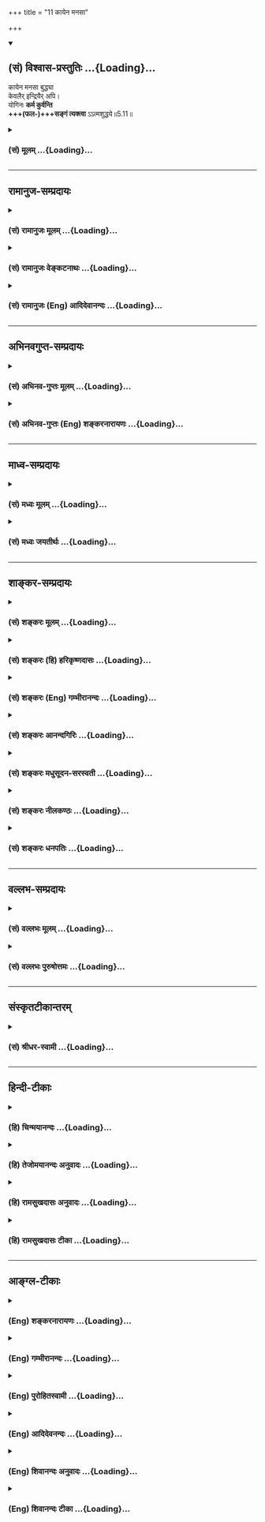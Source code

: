 +++
title = "11 कायेन मनसा"

+++
<div class="js_include" newlevelforh1="2" title="(सं) विश्वास-प्रस्तुतिः" unfilled url="/mahAbhAratam/shlokashaH/06-bhIShma-parva/03-bhagavad-gItA-parva/saMskRtam/vishvAsa-prastutiH/05_karma-saMnyAsa-yogaH/11_kAyena_manasA.md">
<details open><summary><h2>(सं) विश्वास-प्रस्तुतिः ...{Loading}...</h2></summary>

कायेन मनसा बुद्ध्या  
केवलैर् इन्द्रियैर् अपि।  
योगिनः **कर्म कुर्वन्ति**  
**+++(फल-)+++सङ्गं त्यक्त्वा** ऽऽत्मशुद्धये॥5.11॥
</details>
</div>
<div class="js_include collapsed" newlevelforh1="3" title="(सं) मूलम्" unfilled url="/mahAbhAratam/shlokashaH/06-bhIShma-parva/03-bhagavad-gItA-parva/saMskRtam/mUlam/05_karma-saMnyAsa-yogaH/11_kAyena_manasA.md">
<details><summary><h3>(सं) मूलम् ...{Loading}...</h3></summary>

कायेन मनसा बुद्ध्या केवलैरिन्द्रियैरपि।  
योगिनः कर्म कुर्वन्ति सङ्गं त्यक्त्वाऽऽत्मशुद्धये।।5.11।।
</details>
</div>


_________________
## रामानुज-सम्प्रदायः
<div class="js_include collapsed" newlevelforh1="3" title="(सं) रामानुजः मूलम्" unfilled url="/mahAbhAratam/shlokashaH/06-bhIShma-parva/03-bhagavad-gItA-parva/saMskRtam/rAmAnujaH/mUlam/05_karma-saMnyAsa-yogaH/11_kAyena_manasA.md">
<details><summary><h3>(सं) रामानुजः मूलम् ...{Loading}...</h3></summary>

।।5.11।। कायमनोबुद्धीन्द्रियसाध्यं **कर्म** स्वर्गादिफल**सङ्गं त्यक्त्वा
योगिनः आत्मविशुद्धये कुर्वन्ति** आत्मगतप्राचीनकर्मबन्धनविनाशाय कुर्वन्ति
इत्यर्थः।

</details>
</div>
<div class="js_include collapsed" newlevelforh1="3" title="(सं) रामानुजः वेङ्कटनाथः" unfilled url="/mahAbhAratam/shlokashaH/06-bhIShma-parva/03-bhagavad-gItA-parva/saMskRtam/rAmAnujaH/venkaTanAthaH/05_karma-saMnyAsa-yogaH/11_kAyena_manasA.md">
<details><summary><h3>(सं) रामानुजः वेङ्कटनाथः ...{Loading}...</h3></summary>

  
  
।।5.11।। एवमुक्तार्थदृढीकरणाय शिष्टाचारसिद्धतोच्यते कायेनेतिश्लोकेन।
बुद्धिरत्र कृत्यध्यवसायः। केवलैः इति कर्तृत्वाभिमानत्यागो विवक्षितः। अथवा
ममत्वबुद्धिविषयतारहितैरित्यर्थः। तदाकायेन इत्यादौ केवलेनेत्यादि
परिणाम्यम्। यद्वा कायशब्देन कर्मेन्द्रियवर्गस्यापि लक्षणया
सङ्ग्रहणात्केवलैरिन्द्रियैः इति ज्ञानेन्द्रियाण्युच्यन्ते तेषां च
केवलत्वं वचनादानादिकर्मरहितत्वम् ततश्चधर्मः श्रुतो वा दृष्टो वा कथितो वा
कृतोऽपि वा। अनुमोदितो वा राजेन्द्र नयतीन्द्रपदं नरम्।। म.भा.14।93।31
इत्यादिकमपि सूचितं भवति। आत्मशुद्धेरत्रैव फलतया निर्देशात्
निष्फलप्रवृत्त्ययोगाच्चस्वर्गादिफलसङ्गमित्युक्तम्। शुद्धिर्हि
केनचिद्दूषितस्यापेक्षिता स च दोषोऽत्र स्वतः
शुद्धस्याप्यात्मनोऽनादिकालकृतमात्मतत्त्वसाक्षात्कारविरोधि
कर्मेत्यभिप्रायेणाह आत्मगतेति।  
  

</details>
</div>
<div class="js_include collapsed" newlevelforh1="3" title="(सं) रामानुजः (Eng) आदिदेवानन्दः" unfilled url="/mahAbhAratam/shlokashaH/06-bhIShma-parva/03-bhagavad-gItA-parva/saMskRtam/rAmAnujaH/english/AdidevAnandaH/05_karma-saMnyAsa-yogaH/11_kAyena_manasA.md">
<details><summary><h3>(सं) रामानुजः (Eng) आदिदेवानन्दः ...{Loading}...</h3></summary>

5.11 Renouncing attachment to heaven etc., the Yogins perform actions accomplishable by the body, the mind and the intellect for the purification of themselves, i.e., for annulling the bonds of his previous Karma which have afected the self and which involve the self in Samsara.

</details>
</div>


_________________
## अभिनवगुप्त-सम्प्रदायः
<div class="js_include collapsed" newlevelforh1="3" title="(सं) अभिनव-गुप्तः मूलम्" unfilled url="/mahAbhAratam/shlokashaH/06-bhIShma-parva/03-bhagavad-gItA-parva/saMskRtam/abhinava-guptaH/mUlam/05_karma-saMnyAsa-yogaH/11_kAyena_manasA.md">
<details><summary><h3>(सं) अभिनव-गुप्तः मूलम् ...{Loading}...</h3></summary>

।।5.7 5.11।। योगयुक्त इत्यादि आत्मसिद्धये इत्यन्तम्। सर्वभूतानामात्मभूतः
आत्मा यस्य स सर्वमपि कुर्वाणो न लिप्यते अकरणप्रतिषेधारूढत्वात्। अत एव
दर्शनादीनि कुर्वन्नपि असौ एवं धारयति प्रतिपत्तिदार्ढ्येन निश्चिनुते
चक्षुरादीनामिन्द्रियाणां यदि स्वविषयेषु प्रवृत्तिः मम किमायातम् न हि
अन्यस्य कृतेनापरस्य +++(S अन्यस्य कृतेनान्यस्य अन्यकृतेन परस्य)+++ लेपः इति।
तदेव ब्रह्मणि कर्मणां समर्पणम्। अत्र चिह्नम् अस्य गतसङ्गता। अतो न
लिप्यते। योगिनश्च केवलैः सङ्गरहितैः परस्परानपेक्षिभिश्च कायादिभिः
कुर्वन्ति कर्माणि सङ्गाभावात्।

</details>
</div>
<div class="js_include collapsed" newlevelforh1="3" title="(सं) अभिनव-गुप्तः (Eng) शङ्करनारायणः" unfilled url="/mahAbhAratam/shlokashaH/06-bhIShma-parva/03-bhagavad-gItA-parva/saMskRtam/abhinava-guptaH/english/shankaranArAyaNaH/05_karma-saMnyAsa-yogaH/11_kAyena_manasA.md">
<details><summary><h3>(सं) अभिनव-गुप्तः (Eng) शङ्करनारायणः ...{Loading}...</h3></summary>

5.7-11 Yogayuktah etc. upto atma-siddhaye. He, whose (by whom) Self is
\[realised to be\] the Self of all beings, is not stained, eventhough he
performs all \[sorts of\] actions. For, he has undertaken neither what
is enjoined nor what is prohibited. Hence, even while performing actions
such as seeing and the like, he bears in mind, -i.e., he resolves with
\[all\] firmness of observation, - that 'If the sense-organs like eyes
etc., function on their respective objects, what does it matter for me ;
Indeed one is not stained by what another does'. This act is nothing but
dedicating one's actions to the Brahman. In this regard the
characteristic mark is his detachment. Due to that he is not stained.
Because they do not have attachment, the men of Yoga perform actions
only with their body etc., that are freed from attachment and do not
depend on each other.

</details>
</div>


_________________
## माध्व-सम्प्रदायः
<div class="js_include collapsed" newlevelforh1="3" title="(सं) मध्वः मूलम्" unfilled url="/mahAbhAratam/shlokashaH/06-bhIShma-parva/03-bhagavad-gItA-parva/saMskRtam/madhvaH/mUlam/05_karma-saMnyAsa-yogaH/11_kAyena_manasA.md">
<details><summary><h3>(सं) मध्वः मूलम् ...{Loading}...</h3></summary>

।।5.11।। एवं चाचार इत्याह कायेनेति।

</details>
</div>
<div class="js_include collapsed" newlevelforh1="3" title="(सं) मध्वः जयतीर्थः" unfilled url="/mahAbhAratam/shlokashaH/06-bhIShma-parva/03-bhagavad-gItA-parva/saMskRtam/madhvaH/jayatIrthaH/05_karma-saMnyAsa-yogaH/11_kAyena_manasA.md">
<details><summary><h3>(सं) मध्वः जयतीर्थः ...{Loading}...</h3></summary>

।।5.11।। कायेनेत्यनेनापि सन्न्यासयोगयुक्तस्यात्मशुद्धिलक्षणः पापालेष
उच्यत इत्यत आह **एवं चे**ति। उभयसमुच्चयरूप एवेत्यर्थः। अन्यत्र
तात्पर्यान्न पुनरुक्तिरिति भावः। आचारकथनमपि नियमसमर्थनार्थमिति
ज्ञातव्यम्।

</details>
</div>


_________________
## शाङ्कर-सम्प्रदायः
<div class="js_include collapsed" newlevelforh1="3" title="(सं) शङ्करः मूलम्" unfilled url="/mahAbhAratam/shlokashaH/06-bhIShma-parva/03-bhagavad-gItA-parva/saMskRtam/shankaraH/mUlam/05_karma-saMnyAsa-yogaH/11_kAyena_manasA.md">
<details><summary><h3>(सं) शङ्करः मूलम् ...{Loading}...</h3></summary>

।।5.11।। **कायेन** देहेन **मनसा बुद्ध्या** च **केवलैः** ममत्ववर्जितैः
ईश्वरायैव कर्म करोमि न मम फलाय इति ममत्वबुद्धिशून्यैः**इन्द्रियैरपि**
केवलशब्दः कायादिभिरपि प्रत्येकं संबध्यते सर्वव्यापारेषु ममतावर्जनाय।
**योगिनः** कर्मिणः **कर्म कुर्वन्ति सङ्गं त्यक्त्वा** फलविषयम्
**आत्मशुद्धये** सत्त्वशुद्धये इत्यर्थः। तस्मात् तत्रैव तव अधिकारः इति
कुरु कर्मैव।। यस्माच्च

</details>
</div>
<div class="js_include collapsed" newlevelforh1="3" title="(सं) शङ्करः (हि) हरिकृष्णदासः" unfilled url="/mahAbhAratam/shlokashaH/06-bhIShma-parva/03-bhagavad-gItA-parva/saMskRtam/shankaraH/hindI/harikRShNadAsaH/05_karma-saMnyAsa-yogaH/11_kAyena_manasA.md">
<details><summary><h3>(सं) शङ्करः (हि) हरिकृष्णदासः ...{Loading}...</h3></summary>

।।5.11।। उसके कर्मोंका फल तो केवल अन्तःकरणकी शुद्धिमात्र ही होता है
क्योंकि योगी लोग केवल यानी मैं सब कर्म ईश्वरके लिये ही करता हूँ अपने
फलके लिये नहीं। इस भावसे जिनमें ममत्वबुद्धि नहीं रही है ऐसे शरीर मन
बुद्धि और इन्द्रियोंसे फलविषयक आसक्तिको छोड़कर आत्मशुद्धिके लिये अर्थात्
अन्तःकरणकी शुद्धिके लिये कर्म करते हैं। सभी क्रियाओंमें ममताका निषेध
करनेके लिये केवल शब्दका काया आदि सभी शब्दोंके साथ सम्बन्ध है। तेरा भी
उसीमें अधिकार है इसलिये तू भी कर्म ही कर।

</details>
</div>
<div class="js_include collapsed" newlevelforh1="3" title="(सं) शङ्करः (Eng) गम्भीरानन्दः" unfilled url="/mahAbhAratam/shlokashaH/06-bhIShma-parva/03-bhagavad-gItA-parva/saMskRtam/shankaraH/english/gambhIrAnandaH/05_karma-saMnyAsa-yogaH/11_kAyena_manasA.md">
<details><summary><h3>(सं) शङ्करः (Eng) गम्भीरानन्दः ...{Loading}...</h3></summary>

5.11 Since tyaktva, by giving up sangam, attachment with regard to
results; yoginah, the yogis, men of action; kurvanti, undertake; karma,
work; kevalaih, merely- this word is to be construed with each of the
words, body etc., so as to deny the idea of ownership with regard to all
actions-; kayena, through the body; manasa, through the mind; buddhya,
through the intellect; and api, even; indriyaih, through the organs,
which are devoid of the idea of ownership, which are unassociated with
ownership thus: 'I act only for God, and not for my gain'; atmasudhaye,
for the purification of themselves, i.e., for the purification of the
heart, therefore you have competence only for that. So you undertake
action alone. And also since,

</details>
</div>
<div class="js_include collapsed" newlevelforh1="3" title="(सं) शङ्करः आनन्दगिरिः" unfilled url="/mahAbhAratam/shlokashaH/06-bhIShma-parva/03-bhagavad-gItA-parva/saMskRtam/shankaraH/AnandagiriH/05_karma-saMnyAsa-yogaH/11_kAyena_manasA.md">
<details><summary><h3>(सं) शङ्करः आनन्दगिरिः ...{Loading}...</h3></summary>

।।5.11।। अविदुषस्तर्हि कृतेन कर्मणा किं स्यादित्याशङ्क्याह **केवलमिति।**
अज्ञस्येश्वरार्पणबुद्ध्यानुष्ठितं कर्म बुद्धिशुद्धिफलमित्यत्रैव हेतुमाह
**यस्मादिति।** केवलशब्दस्य प्रत्येकं संबन्धे प्रयोजनमाह
**सर्वव्यापारेष्विति।** कर्मणश्चित्तशुद्धिफलत्वे तादर्थ्येन
कर्मानुष्ठानमेव तव कर्तव्यमिति यस्मादित्यस्यापेक्षितं वदन्फलितमाह
**तस्मादिति।**

</details>
</div>
<div class="js_include collapsed" newlevelforh1="3" title="(सं) शङ्करः मधुसूदन-सरस्वती" unfilled url="/mahAbhAratam/shlokashaH/06-bhIShma-parva/03-bhagavad-gItA-parva/saMskRtam/shankaraH/madhusUdana-sarasvatI/05_karma-saMnyAsa-yogaH/11_kAyena_manasA.md">
<details><summary><h3>(सं) शङ्करः मधुसूदन-सरस्वती ...{Loading}...</h3></summary>

।।5.11।। तदेव विवृणोति कायेन मनसा बुद्ध्येन्द्रियैरपि योगिनः कर्मिणः
फलसङ्गं त्यक्त्त्वा कर्म कुर्वन्ति। कायादीनां सर्वेषां विशेषणं
केवलैरिति। ईश्वरायैव करोमि न मम फलायेति ममताशून्यैरित्यर्थः। आत्मशुद्धये
चित्तसत्त्वशुद्ध्यर्थम्।

</details>
</div>
<div class="js_include collapsed" newlevelforh1="3" title="(सं) शङ्करः नीलकण्ठः" unfilled url="/mahAbhAratam/shlokashaH/06-bhIShma-parva/03-bhagavad-gItA-parva/saMskRtam/shankaraH/nIlakaNThaH/05_karma-saMnyAsa-yogaH/11_kAyena_manasA.md">
<details><summary><h3>(सं) शङ्करः नीलकण्ठः ...{Loading}...</h3></summary>

।।5.11।।**कायेनेति।** केवलैरिति विपरिणामेन सर्वत्र संबन्धनीयम्। केवलेन
कायेन अहमयं ब्राह्मणो युवेत्यात्माध्यासशून्येन। एवमन्यत्रापि सङ्गं
त्यक्त्वा देहादिभ्यो विविक्तेऽपि आत्मनि तार्किकादिवदहं करोमीत्यभिनिवेशं
त्यक्त्वा योगिनः कर्म कुर्वन्ति। आत्मशुद्धये चित्तशुद्ध्यर्थम्।
तस्मात्तवापि तत्रैवाधिकारोऽस्तीति तदेव त्वं कुरु।

</details>
</div>
<div class="js_include collapsed" newlevelforh1="3" title="(सं) शङ्करः धनपतिः" unfilled url="/mahAbhAratam/shlokashaH/06-bhIShma-parva/03-bhagavad-gItA-parva/saMskRtam/shankaraH/dhanapatiH/05_karma-saMnyAsa-yogaH/11_kAyena_manasA.md">
<details><summary><h3>(सं) शङ्करः धनपतिः ...{Loading}...</h3></summary>

।।5.11।। यस्मात्कायेन केवलेनाहंभावममभाविवर्जितेन तथा केवलेन मनसा केवलया
बुद्य्धा केवलैरिन्द्रियैरपि कर्मयोगिनः कर्म कुर्वन्ति। केवलैरितिपदं
मनसेत्यनेन वचनस्य कायेन बुद्य्धेत्याभ्यां लिङ्गवचनयोर्व्यत्ययेन
योजनीयम्। अत्रापरे केवलपदव्यावर्त्यं धनादि वर्णयन्ति। तथाहि
केवलवाचालब्धधनादिलाभानपेक्षितता ततश्च केवलेन कायेन
स्त्रानशौचद्विजोच्छिष्टमार्जनादीनि कर्माणि योगिनः कुर्वन्ति नतु
तेषामतीतकालता नापि कदाचिद्धनापेक्षेति भावः। तथा केवलेन मनसा जगदीशध्यानं
यथाशक्ति परोपकारसंकल्पनादीनि च कर्णाभ्यामुत्तमश्लेकजन्मकर्माकर्णनादीनि
रसनया तीर्थनैवेद्यास्वादनादीनि घ्राणेन तदुपभुक्तमाल्यामोदग्रहणादीनि
त्वचा पुण्यतीर्थोदकस्पर्शादीनि पद्य्भां तीर्थाटनादीनि हस्ताभ्यां
परेशपूजादीनि वाचा स्तुत्यादीनि च कुर्वन्ति सङ्गं धनादिफलासङ्गं
त्यक्त्वेति तैर्मानसादिकर्माणि धनाद्यपेक्षाऽप्रसक्तेस्तत्रापि स्वेन
संबन्धितस्य केवलपदस्य वैयर्थ्य परिहर्तव्यम्। तस्मात्सर्वव्यापारेषु
ममतावर्जिता योगिनः कर्म कुर्वन्ति। सङ्गं त्यक्त्वा फलविषयमात्मशुद्धये
सत्त्वशुद्धय इत्यर्थ इति भाष्यमेव रमणीयम्।

</details>
</div>


_________________
## वल्लभ-सम्प्रदायः
<div class="js_include collapsed" newlevelforh1="3" title="(सं) वल्लभः मूलम्" unfilled url="/mahAbhAratam/shlokashaH/06-bhIShma-parva/03-bhagavad-gItA-parva/saMskRtam/vallabhaH/mUlam/05_karma-saMnyAsa-yogaH/11_kAyena_manasA.md">
<details><summary><h3>(सं) वल्लभः मूलम् ...{Loading}...</h3></summary>

।।5.11।। अत्र सदाचारं प्रमाणयति कायेनेति। कायेनाऽऽसनादिना मनसा ध्यानादिना
बुद्ध्या तत्त्वनिश्चयादिना अभिनिवेशरहितैरिन्द्रियैः शुद्धं
श्रवणदर्शनकीर्त्तनादिलक्षणं कर्म नारदादयः सङ्गं त्यक्त्वा आत्मनः शुद्धये
समत्वाय कुर्वन्ति। अतो ये केवलं साङ्ख्यास्ते कर्मसन्न्यासं
सिद्धान्ततयाऽभ्युपगच्छन्ति। ये च योगिनस्ते कर्मकरणमेवेति फलितम्।

</details>
</div>
<div class="js_include collapsed" newlevelforh1="3" title="(सं) वल्लभः पुरुषोत्तमः" unfilled url="/mahAbhAratam/shlokashaH/06-bhIShma-parva/03-bhagavad-gItA-parva/saMskRtam/vallabhaH/puruShottamaH/05_karma-saMnyAsa-yogaH/11_kAyena_manasA.md">
<details><summary><h3>(सं) वल्लभः पुरुषोत्तमः ...{Loading}...</h3></summary>

  
  
।।5.11।। नन्वेतत्सिद्धदशायामुक्तं साधनदशायां तत्करणे कथं न लेपः स्यात्
इत्याशङ्क्याह कायेनेति। कायेन देहेन भावस्वरूपरहितेन अधिष्ठानात्मकेन
तादृशेनैव मनसा केवलैरिन्द्रियैराध्यात्मिकैर्बुद्ध्यापि तत्प्राप्ति
रूपेच्छया आत्मशुद्धये भावस्वरूपप्राप्त्यर्थं योगिनः संयोगात्मकसाधनवन्तः
सङ्गं कर्मफलं त्यक्त्वा कर्म भगवदिच्छया कर्तव्यात्मकत्वेन कुर्वन्ति।
साधनदशायामपि भगवदिच्छां ज्ञात्वा फलाभावेन कृतं कर्म न बन्धकं भवतीति
भावः।  
  

</details>
</div>


_________________
## संस्कृतटीकान्तरम्
<div class="js_include collapsed" newlevelforh1="3" title="(सं) श्रीधर-स्वामी" unfilled url="/mahAbhAratam/shlokashaH/06-bhIShma-parva/03-bhagavad-gItA-parva/saMskRtam/shrIdhara-svAmI/05_karma-saMnyAsa-yogaH/11_kAyena_manasA.md">
<details><summary><h3>(सं) श्रीधर-स्वामी ...{Loading}...</h3></summary>

।।5.11।। बन्धकत्वाभावमुक्त्वा मोक्षहेतुत्वं सदाचारेण दर्शयति
**कायेनेति।** कायेन स्नानादि बुद्ध्या तत्त्वनिश्चयादि केवलैः
कर्माभिनिवेशरहितैरिन्द्रियैश्च श्रवणकीर्तनादिलक्षणं कर्म फलसङ्गं
त्यक्त्वा चित्तशुद्धये योगिनः कर्म कुर्वन्ति।

</details>
</div>


_________________
## हिन्दी-टीकाः
<div class="js_include collapsed" newlevelforh1="3" title="(हि) चिन्मयानन्दः" unfilled url="/mahAbhAratam/shlokashaH/06-bhIShma-parva/03-bhagavad-gItA-parva/hindI/chinmayAnandaH/05_karma-saMnyAsa-yogaH/11_kAyena_manasA.md">
<details><summary><h3>(हि) चिन्मयानन्दः ...{Loading}...</h3></summary>

।।5.11।। कर्मयोगी का प्रयत्न यह होता है कि अपने स्वरूप में ही रहकर स्वयं
के अन्तर्बाह्य घटित हो रही घटनाओं को उनके साथ तादात्म्य किये बिना केवल
साक्षी भाव से देखे। कुछ काल तक इसका अभ्यास करने पर उसे यह स्पष्टतया
ज्ञात होगा कि समस्त कर्म उपाधियों के द्वारा किये जाते हैं और साक्षी के
साथ उनका कोई सम्बन्ध नहीं होता। तथापि उसको इस बात का ध्यान रखना चाहिये
कि यह साक्षित्व अथवा साक्षी स्वयं पारमार्थिक सत्य नहीं है वरन् बुद्धि की
खिड़की में से झांकता हुआ परम सत्य यह साक्षी है। हमारा अनुभव है कि हम
स्वयं को कार्यरत देखते हैं तब हमें इस देखने वाले साक्षी का भी भान होता
है। शुद्ध चैतन्यस्वरूप आत्मतत्त्व वह है जो इस उपर्युक्त द्रष्टा को भी
प्रकाशित करता है यह उपनिषदों की घोषणा है। यदि परम सत्य साक्षित्व से भी
परे है तो कर्मयोगी को इस साक्षीभाव का अभ्यास क्यों करना चाहिये इसका
उत्तर है आत्मविशुद्धये अर्थात् अन्तकरण की शुद्धि के लिए। साक्षीभाव से
कर्म करने पर स्वाभाविक ही अहंकार का त्याग होकर पूर्व संचित वासनाओं का
क्षय हो जायेगा। जितनी अधिक मात्रा में वासना निवृत्ति होगी उतना ही शुद्ध
और स्थिर अन्तकरण होगा जिसमें परमात्मा की अनुभूति स्पष्ट रूप से
होगी। निम्नलिखित कारण से भी कर्मयोगी अनासक्त भाव से कर्म करता है

</details>
</div>
<div class="js_include collapsed" newlevelforh1="3" title="(हि) तेजोमयानन्दः अनुवादः" unfilled url="/mahAbhAratam/shlokashaH/06-bhIShma-parva/03-bhagavad-gItA-parva/hindI/tejomayAnandaH/anuvAdaH/05_karma-saMnyAsa-yogaH/11_kAyena_manasA.md">
<details><summary><h3>(हि) तेजोमयानन्दः अनुवादः ...{Loading}...</h3></summary>

।।5.11।। योगीजन, शरीर, मन, बुद्धि और इन्द्रियों द्वारा आसक्ति को त्याग
कर आत्मशुद्धि (चित्तशुद्धि) के लिए कर्म करते हैं।।

</details>
</div>
<div class="js_include collapsed" newlevelforh1="3" title="(हि) रामसुखदासः अनुवादः" unfilled url="/mahAbhAratam/shlokashaH/06-bhIShma-parva/03-bhagavad-gItA-parva/hindI/rAmasukhadAsaH/anuvAdaH/05_karma-saMnyAsa-yogaH/11_kAyena_manasA.md">
<details><summary><h3>(हि) रामसुखदासः अनुवादः ...{Loading}...</h3></summary>

।।5.11।। कर्मयोगी आसक्तिका त्याग करके केवल (ममतारहित)
इन्द्रियाँ-शरीर-मन-बुद्धि के द्वारा केवल अन्तःकरणकी शुद्धिके लिये ही
कर्म करते हैं।

</details>
</div>
<div class="js_include collapsed" newlevelforh1="3" title="(हि) रामसुखदासः टीका" unfilled url="/mahAbhAratam/shlokashaH/06-bhIShma-parva/03-bhagavad-gItA-parva/hindI/rAmasukhadAsaH/TIkA/05_karma-saMnyAsa-yogaH/11_kAyena_manasA.md">
<details><summary><h3>(हि) रामसुखदासः टीका ...{Loading}...</h3></summary>

5.11।।***व्याख्या--*'योगिनः'** यहाँ **'योगिनः'--**पद कर्मयोगीके लिये
आया है। जो योगी भगवदर्पणबुद्धिसे कर्म करते हैं, वे भक्तियोगी कहलाते हैं।
परन्तु जो योगी केवल संसारकी सेवा के लिये निष्कामभावपूर्वक कर्म करते हैं,
वे कर्मयोगी कहलाते हैं। कर्मयोगी अपने कहलानेवाले शरीर, इन्द्रियाँ, मन
आदिसे कर्म करते हुए भी उन्हें अपना नहीं मानता, प्रत्युत संसारका ही मानता
है। कारण कि शरीरादिकी संसारके साथ एकता है।

</details>
</div>


_________________
## आङ्ग्ल-टीकाः
<div class="js_include collapsed" newlevelforh1="3" title="(Eng) शङ्करनारायणः" unfilled url="/mahAbhAratam/shlokashaH/06-bhIShma-parva/03-bhagavad-gItA-parva/english/shankaranArAyaNaH/05_karma-saMnyAsa-yogaH/11_kAyena_manasA.md">
<details><summary><h3>(Eng) शङ्करनारायणः ...{Loading}...</h3></summary>

5.11. Having given up attachment, the men of Yoga perform action, just with the body, with the mind, with intellect and also with sense-organs,
for attaining the Self.

</details>
</div>
<div class="js_include collapsed" newlevelforh1="3" title="(Eng) गम्भीरानन्दः" unfilled url="/mahAbhAratam/shlokashaH/06-bhIShma-parva/03-bhagavad-gItA-parva/english/gambhIrAnandaH/05_karma-saMnyAsa-yogaH/11_kAyena_manasA.md">
<details><summary><h3>(Eng) गम्भीरानन्दः ...{Loading}...</h3></summary>

5.11 By giving up attachment, the yogis undertake work merely through the body, mind, intellect and even the organs, for the purification of themselves.

</details>
</div>
<div class="js_include collapsed" newlevelforh1="3" title="(Eng) पुरोहितस्वामी" unfilled url="/mahAbhAratam/shlokashaH/06-bhIShma-parva/03-bhagavad-gItA-parva/english/purohitasvAmI/05_karma-saMnyAsa-yogaH/11_kAyena_manasA.md">
<details><summary><h3>(Eng) पुरोहितस्वामी ...{Loading}...</h3></summary>

5.11 The sage performs his action dispassionately, using his body, mind and intellect, and even his senses, always as a means of purification.

</details>
</div>
<div class="js_include collapsed" newlevelforh1="3" title="(Eng) आदिदेवनन्दः" unfilled url="/mahAbhAratam/shlokashaH/06-bhIShma-parva/03-bhagavad-gItA-parva/english/AdidevanandaH/05_karma-saMnyAsa-yogaH/11_kAyena_manasA.md">
<details><summary><h3>(Eng) आदिदेवनन्दः ...{Loading}...</h3></summary>

5.11 Merely witth the body, the mind, the intellect and the senses,
Yogins do actions, renouncing attachment, for the purification of the self.

</details>
</div>
<div class="js_include collapsed" newlevelforh1="3" title="(Eng) शिवानन्दः अनुवादः" unfilled url="/mahAbhAratam/shlokashaH/06-bhIShma-parva/03-bhagavad-gItA-parva/english/shivAnandaH/anuvAdaH/05_karma-saMnyAsa-yogaH/11_kAyena_manasA.md">
<details><summary><h3>(Eng) शिवानन्दः अनुवादः ...{Loading}...</h3></summary>

5.11 Yogis, having abandoned attachment, perform actions only by the body, mind, intellect, and even by the senses, for the purification of the self.

</details>
</div>
<div class="js_include collapsed" newlevelforh1="3" title="(Eng) शिवानन्दः टीका" unfilled url="/mahAbhAratam/shlokashaH/06-bhIShma-parva/03-bhagavad-gItA-parva/english/shivAnandaH/TIkA/05_karma-saMnyAsa-yogaH/11_kAyena_manasA.md">
<details><summary><h3>(Eng) शिवानन्दः टीका ...{Loading}...</h3></summary>

5.11 कायेन by the body; मनसा by the mind; बुद्ध्या by the intellect;
केवलैः only; इन्द्रियैः by the senses; अपि also; योगिनः Yogis; कर्म
action; कुर्वन्ति perform; सङ्गम् attachment; त्यक्त्वा having abandoned; आत्मशुद्धये for the purification of the self. Commentary Yogis here means Karma Yogis who are devoted to the path of action; who are free from egoism and selfishness; who work for the purification of their hearts without the least attachment to the fruits or results of their actions; and who dedicate all actions to the Lord as their offerings.Kevalam only by (free from egoism and selfishness) applies to the body; mind; intellect and the senses.

</details>
</div>
